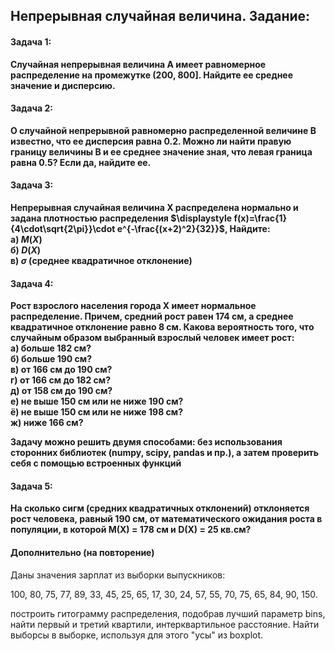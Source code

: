 ## Непрерывная случайная величина. Задание:

#### Задача 1:

**Случайная непрерывная величина A имеет равномерное распределение на
промежутке (200, 800]. Найдите ее среднее значение и дисперсию.**

#### Задача 2:

**О случайной непрерывной равномерно распределенной величине B известно, что ее дисперсия равна 0.2. Можно ли найти правую границу величины B и ее среднее значение зная, что левая граница равна 0.5? Если да, найдите ее.**

#### Задача 3:

**Непрерывная случайная величина X распределена нормально и задана плотностью распределения $\displaystyle f(x)=\frac{1}{4\cdot\sqrt{2\pi}}\cdot e^{-\frac{(x+2)^2}{32}}$, Найдите:**  
   **а) $M(X)$**  
   **б) $D(X)$**  
   **в) $\displaystyle\sigma$ (среднее квадратичное отклонение)**

#### Задача 4:

**Рост взрослого населения города X имеет нормальное распределение. Причем, средний рост равен 174 см, а среднее квадратичное отклонение равно 8 см. Какова вероятность того, что случайным образом выбранный взрослый человек имеет рост:**  
   **а) больше 182 см?**  
   **б) больше 190 см?**  
   **в) от 166 см до 190 см?**  
   **г) от 166 см до 182 см?**  
   **д) от 158 см до 190 см?**  
   **е) не выше 150 см или не ниже 190 см?**  
   **ё) не выше 150 см или не ниже 198 см?**  
   **ж) ниже 166 см?** 

**Задачу можно решить двумя способами: без использования сторонних библиотек (numpy, scipy, pandas и пр.), а затем проверить себя с помощью встроенных функций**

#### Задача 5:

**На сколько сигм (средних квадратичных отклонений) отклоняется рост человека, равный 190 см, от математического ожидания роста в популяции, в которой M(X) = 178 см и D(X) = 25 кв.см?**

#### Дополнительно (на повторение)

Даны значения зарплат из выборки выпускников:

100, 80, 75, 77, 89, 33, 45, 25, 65, 17, 30, 24, 57, 55, 70, 75, 65, 84, 90, 150.

построить гитограмму распределения, подобрав лучший параметр bins,
найти первый и третий квартили, интерквартильное расстояние. Найти выборсы в выборке, используя для этого "усы" из boxplot.

